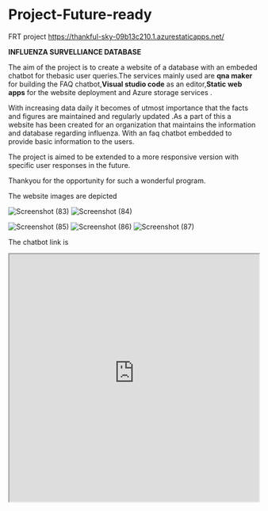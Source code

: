 # Project-Future-ready
FRT project https://thankful-sky-09b13c210.1.azurestaticapps.net/


**INFLUENZA SURVELLIANCE DATABASE**

The aim of the project is to create a website of a database with an embeded chatbot for thebasic user queries.The services mainly used are **qna maker** for building the FAQ 
chatbot,**Visual studio code** as an editor,**Static web apps** for the website deployment and Azure storage services .

With increasing data daily it becomes of utmost importance that the facts and figures are maintained and regularly updated .As a part of this a website has been created for an organization that maintains the information and database regarding influenza.
With an faq chatbot embedded to provide basic information to the users.

The project is aimed to be extended to a  more responsive version with specific user responses in the future.

Thankyou for the opportunity for such a wonderful program.

The website images are depicted


![Screenshot (83)](https://user-images.githubusercontent.com/79796913/156033133-59821959-95f8-4e83-9a5b-f61364f40510.png)
![Screenshot (84)](https://user-images.githubusercontent.com/79796913/156033356-c2116876-0c57-4726-8b3c-08fe825f74cd.png)

![Screenshot (85)](https://user-images.githubusercontent.com/79796913/156033400-6ff6ecda-e9f0-4105-b0f6-35f80c3745ff.png)
![Screenshot (86)](https://user-images.githubusercontent.com/79796913/156033451-150fff83-cdb3-4839-b440-d4cf73d9ef5e.png)
 ![Screenshot (87)](https://user-images.githubusercontent.com/79796913/156033519-5b74f471-7b07-46fe-98e2-abca6ccb8759.png)

The chatbot link is
<iframe src='https://webchat.botframework.com/embed/datawe-bot?s=VhITUMZJq_A.ZJRagRSVLuOOZgqMJn4FXwBYADuQR0YR3tF4IRINNU0'  style='min-width: 400px; width: 100%; min-height: 500px;'></iframe>

